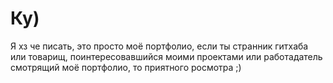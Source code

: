 # Ку)
Я хз че писать, это просто моё портфолио, если ты странник гитхаба или товарищ, поинтересовавшийся моими проектами
или работадатель смотрящий моё портфолио, то приятного росмотра ;)
